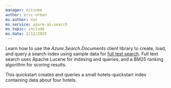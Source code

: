 ```yaml
---
manager: nitinme
author: eric-urban
ms.author: eur
ms.service: azure-ai-search
ms.topic: include
ms.date: 2/12/2025
---
```


Learn how to use the *Azure.Search.Documents* client library to create, load, and query a search index using sample data for [full text search](../../search-lucene-query-architecture.md). Full text search uses Apache Lucene for indexing and queries, and a BM25 ranking algorithm for scoring results.

This quickstart creates and queries a small hotels-quickstart index containing data about four hotels.

